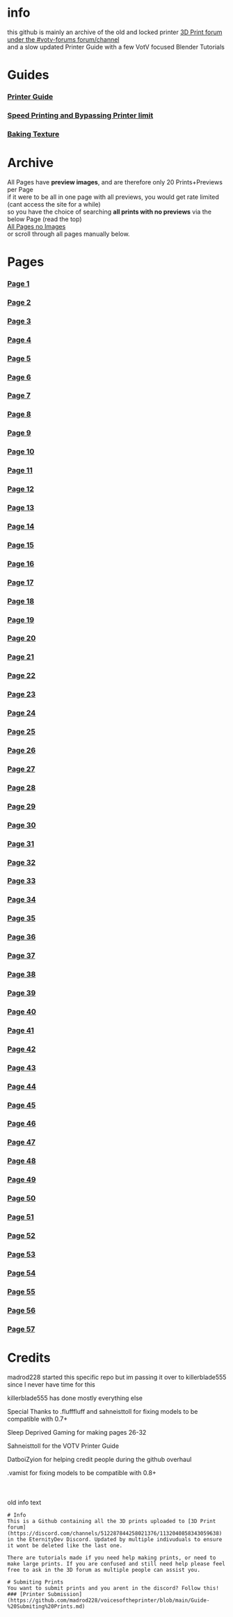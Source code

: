 # info
this github is mainly an archive of the old and locked printer [3D Print forum under the #votv-forums forum/channel](https://discord.com/channels/512287844258021376/1132040858343059638) <br>
and a slow updated Printer Guide with a few VotV focused Blender Tutorials

# Guides
### [Printer Guide](https://github.com/madrod228/voicesoftheprinter/blob/main/Guide-VOTV%20Printer.md)
### [Speed Printing and Bypassing Printer limit](https://github.com/madrod228/voicesoftheprinter/blob/main/Guide-Bypass%20Limit%20and%20Speedprinting.md)
### [Baking Texture](https://github.com/madrod228/voicesoftheprinter/blob/main/Guide-How%20to%20bake%20textures%20in%20Blender.md)

# Archive
All Pages have **preview images**, and are therefore only 20 Prints+Previews per Page <br>
if it were to be all in one page with all previews, you would get rate limited (cant access the site for a while)<br>
so you have the choice of searching **all prints with no previews** via the below Page (read the top)<br>
[All Pages no Images](ALL-PAGES-NO-IMAGES.md) <br>
or scroll through all pages manually below.<br>
# Pages
### [Page 1](https://github.com/madrod228/voicesoftheprinter/blob/main/The%20Pages/Page%20001.md)
### [Page 2](https://github.com/madrod228/voicesoftheprinter/blob/main/The%20Pages/Page%20002.md)
### [Page 3](https://github.com/madrod228/voicesoftheprinter/blob/main/The%20Pages/Page%20003.md)
### [Page 4](https://github.com/madrod228/voicesoftheprinter/blob/main/The%20Pages/Page%20004.md)
### [Page 5](https://github.com/madrod228/voicesoftheprinter/blob/main/The%20Pages/Page%20005.md)
### [Page 6](https://github.com/madrod228/voicesoftheprinter/blob/main/The%20Pages/Page%20006.md)
### [Page 7](https://github.com/madrod228/voicesoftheprinter/blob/main/The%20Pages/Page%20007.md)
### [Page 8](https://github.com/madrod228/voicesoftheprinter/blob/main/The%20Pages/Page%20008.md)
### [Page 9](https://github.com/madrod228/voicesoftheprinter/blob/main/The%20Pages/Page%20009.md)
### [Page 10](https://github.com/madrod228/voicesoftheprinter/blob/main/The%20Pages/Page%20010.md)
### [Page 11](https://github.com/madrod228/voicesoftheprinter/blob/main/The%20Pages/Page%20011.md)
### [Page 12](https://github.com/madrod228/voicesoftheprinter/blob/main/The%20Pages/Page%20012.md)
### [Page 13](https://github.com/madrod228/voicesoftheprinter/blob/main/The%20Pages/Page%20013.md)
### [Page 14](https://github.com/madrod228/voicesoftheprinter/blob/main/The%20Pages/Page%20014.md)
### [Page 15](https://github.com/madrod228/voicesoftheprinter/blob/main/The%20Pages/Page%20015.md)
### [Page 16](https://github.com/madrod228/voicesoftheprinter/blob/main/The%20Pages/Page%20016.md)
### [Page 17](https://github.com/madrod228/voicesoftheprinter/blob/main/The%20Pages/Page%20017.md)
### [Page 18](https://github.com/madrod228/voicesoftheprinter/blob/main/The%20Pages/Page%20018.md)
### [Page 19](https://github.com/madrod228/voicesoftheprinter/blob/main/The%20Pages/Page%20019.md)
### [Page 20](https://github.com/madrod228/voicesoftheprinter/blob/main/The%20Pages/Page%20020.md)
### [Page 21](https://github.com/madrod228/voicesoftheprinter/blob/main/The%20Pages/Page%20021.md)
### [Page 22](https://github.com/madrod228/voicesoftheprinter/blob/main/The%20Pages/Page%20022.md)
### [Page 23](https://github.com/madrod228/voicesoftheprinter/blob/main/The%20Pages/Page%20023.md)
### [Page 24](https://github.com/madrod228/voicesoftheprinter/blob/main/The%20Pages/Page%20024.md)
### [Page 25](https://github.com/madrod228/voicesoftheprinter/blob/main/The%20Pages/Page%20025.md)
### [Page 26](https://github.com/madrod228/voicesoftheprinter/blob/main/The%20Pages/Page%20026.md)
### [Page 27](https://github.com/madrod228/voicesoftheprinter/blob/main/The%20Pages/Page%20027.md)
### [Page 28](https://github.com/madrod228/voicesoftheprinter/blob/main/The%20Pages/Page%20028.md)
### [Page 29](https://github.com/madrod228/voicesoftheprinter/blob/main/The%20Pages/Page%20029.md)
### [Page 30](https://github.com/madrod228/voicesoftheprinter/blob/main/The%20Pages/Page%20030.md)
### [Page 31](https://github.com/madrod228/voicesoftheprinter/blob/main/The%20Pages/Page%20031.md)
### [Page 32](https://github.com/madrod228/voicesoftheprinter/blob/main/The%20Pages/Page%20032.md)
### [Page 33](https://github.com/madrod228/voicesoftheprinter/blob/main/The%20Pages/Page%20033.md)
### [Page 34](https://github.com/madrod228/voicesoftheprinter/blob/main/The%20Pages/Page%20034.md)
### [Page 35](https://github.com/madrod228/voicesoftheprinter/blob/main/The%20Pages/Page%20035.md)
### [Page 36](https://github.com/madrod228/voicesoftheprinter/blob/main/The%20Pages/Page%20036.md)
### [Page 37](https://github.com/madrod228/voicesoftheprinter/blob/main/The%20Pages/Page%20037.md)
### [Page 38](https://github.com/madrod228/voicesoftheprinter/blob/main/The%20Pages/Page%20038.md)
### [Page 39](https://github.com/madrod228/voicesoftheprinter/blob/main/The%20Pages/Page%20039.md)
### [Page 40](https://github.com/madrod228/voicesoftheprinter/blob/main/The%20Pages/Page%20040.md)
### [Page 41](https://github.com/madrod228/voicesoftheprinter/blob/main/The%20Pages/Page%20041.md)
### [Page 42](https://github.com/madrod228/voicesoftheprinter/blob/main/The%20Pages/Page%20042.md)
### [Page 43](https://github.com/madrod228/voicesoftheprinter/blob/main/The%20Pages/Page%20043.md)
### [Page 44](https://github.com/madrod228/voicesoftheprinter/blob/main/The%20Pages/Page%20044.md)
### [Page 45](https://github.com/madrod228/voicesoftheprinter/blob/main/The%20Pages/Page%20045.md)
### [Page 46](https://github.com/madrod228/voicesoftheprinter/blob/main/The%20Pages/Page%20046.md)
### [Page 47](https://github.com/madrod228/voicesoftheprinter/blob/main/The%20Pages/Page%20047.md)
### [Page 48](https://github.com/madrod228/voicesoftheprinter/blob/main/The%20Pages/Page%20048.md)
### [Page 49](https://github.com/madrod228/voicesoftheprinter/blob/main/The%20Pages/Page%20049.md)
### [Page 50](https://github.com/madrod228/voicesoftheprinter/blob/main/The%20Pages/Page%20050.md)
### [Page 51](https://github.com/madrod228/voicesoftheprinter/blob/main/The%20Pages/Page%20051.md)
### [Page 52](https://github.com/madrod228/voicesoftheprinter/blob/main/The%20Pages/Page%20052.md)
### [Page 53](https://github.com/madrod228/voicesoftheprinter/blob/main/The%20Pages/Page%20053.md)
### [Page 54](https://github.com/madrod228/voicesoftheprinter/blob/main/The%20Pages/Page%20054.md)
### [Page 55](https://github.com/madrod228/voicesoftheprinter/blob/main/The%20Pages/Page%20055.md)
### [Page 56](https://github.com/madrod228/voicesoftheprinter/blob/main/The%20Pages/Page%20058.md)
### [Page 57](https://github.com/madrod228/voicesoftheprinter/blob/main/The%20Pages/Page%20057.md)


# Credits
madrod228 started this specific repo but im passing it over to killerblade555 since I never have time for this

killerblade555 has done mostly everything else

Special Thanks to .flufffluff and sahneisttoll for fixing models to be compatible with 0.7+

Sleep Deprived Gaming for making pages 26-32

Sahneisttoll for the VOTV Printer Guide

DatboiZyion for helping credit people during the github overhaul

.vamist for fixing models to be compatible with 0.8+
<br><br><br><br>
old info text
```
# Info
This is a Github containing all the 3D prints uploaded to [3D Print forum](https://discord.com/channels/512287844258021376/1132040858343059638) in the EternityDev Discord. Updated by multiple indivuduals to ensure it wont be deleted like the last one.

There are tutorials made if you need help making prints, or need to make large prints. If you are confused and still need help please feel free to ask in the 3D forum as multiple people can assist you.

# Submiting Prints
You want to submit prints and you arent in the discord? Follow this!
### [Printer Submission](https://github.com/madrod228/voicesoftheprinter/blob/main/Guide-%20Submiting%20Prints.md)
```
